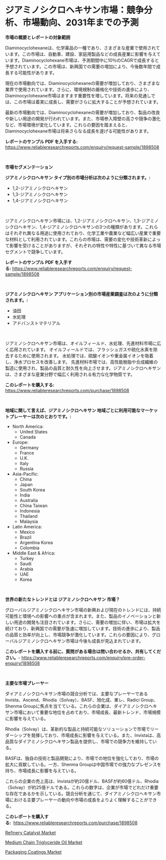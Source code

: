 <p><h1>ジアミノシクロヘキサン市場：競争分析、市場動向、2031年までの予測</h1></p><p><strong>市場の概要とレポートの対象範囲</strong></p>
<p><p>Diaminocyclohexaneは、化学薬品の一種であり、さまざまな産業で使用されています。この市場は、自動車、建設、家庭用製品などの成長産業に影響を与えています。Diaminocyclohexane市場は、予測期間中に10％のCAGRで成長すると予想されています。この市場は、新興国での需要の増加により、今後数年間で成長する可能性があります。</p><p>現在の市場動向では、Diaminocyclohexaneの需要が増加しており、さまざまな業界で使用されています。さらに、環境規制の厳格化や技術の進歩により、Diaminocyclohexane市場はますます重要性を増しています。将来の見通しでは、この市場は着実に成長し、需要がさらに拡大することが予想されています。</p><p>最新の市場動向では、Diaminocyclohexaneの需要が増加しており、製品の改良や新しい用途の開発が行われています。また、市場参入障壁の高さや競争の激化など、市場環境が変化しています。これらの要因を踏まえると、Diaminocyclohexane市場は将来さらなる成長を遂げる可能性があります。</p></p>
<p><strong>レポートのサンプル PDF を入手する:</strong> <a href="https://www.reliableresearchreports.com/enquiry/request-sample/1898508">https://www.reliableresearchreports.com/enquiry/request-sample/1898508</a></p>
<p>&nbsp;</p>
<p><strong>市場セグメンテーション</strong></p>
<p><strong>ジアミノシクロヘキサン タイプ別の市場分析は次のように分類されます。:</strong></p>
<p><ul><li>1,2-ジアミノシクロヘキサン</li><li>1,3-ジアミノシクロヘキサン</li><li>1,4-ジアミノシクロヘキサン</li></ul></p>
<p>&nbsp;</p>
<p><p>ジアミノシクロヘキサン市場には、1,2-ジアミノシクロヘキサン、1,3-ジアミノシクロヘキサン、1,4-ジアミノシクロヘキサンの3つの種類があります。これらはそれぞれ異なる用途に使用されており、化学工業や農業など幅広い産業で重要な材料として利用されています。これらの市場は、需要の変化や技術革新によって影響を受けることがありますが、それぞれの特性や特性に基づいて異なる市場セグメントで競争しています。</p></p>
<p><strong>レポートのサンプル PDF を入手する:</strong>&nbsp;<a href="https://www.reliableresearchreports.com/enquiry/request-sample/1898508">https://www.reliableresearchreports.com/enquiry/request-sample/1898508</a></p>
<p>&nbsp;</p>
<p><strong> ジアミノシクロヘキサン アプリケーション別の市場産業調査は次のように分類されます。:</strong></p>
<p><ul><li>油田</li><li>水処理</li><li>アドバンストマテリアル</li></ul></p>
<p>&nbsp;</p>
<p><p>ジアミノシクロヘキサン市場は、オイルフィールド、水処理、先進材料市場に広く応用されています。 オイルフィールドでは、フラッシュガスや硫化水素を除去するために使用されます。 水処理では、硫酸イオンや重金属イオンを吸着し、浄水プロセスを改善します。 先進材料市場では、高性能樹脂や合成繊維の製造に使用され、製品の品質と耐久性を向上させます。ジアミノシクロヘキサンは、さまざまな産業分野で幅広く利用される有力な化学物質です。</p></p>
<p><strong>このレポートを購入する:</strong>&nbsp; <a href="https://www.reliableresearchreports.com/purchase/1898508">https://www.reliableresearchreports.com/purchase/1898508</a></p>
<p>&nbsp;</p>
<p><strong>地域に関して言えば、ジアミノシクロヘキサン 地域ごとに利用可能なマーケットプレーヤーは次のとおりです。:</strong></p>
<p><ul>
    <li>
        North America:
        <ul>
            <li>United States</li>
            <li>Canada</li>
        </ul>
    </li>
    <li>
        Europe:
        <ul>
            <li>Germany</li>
            <li>France</li>
            <li>U.K.</li>
            <li>Italy</li>
            <li>Russia</li>
        </ul>
    </li>
    <li>
        Asia-Pacific:
        <ul>
            <li>China</li>
            <li>Japan</li>
            <li>South Korea</li>
            <li>India</li>
            <li>Australia</li>
            <li>China Taiwan</li>
            <li>Indonesia</li>
            <li>Thailand</li>
            <li>Malaysia</li>
        </ul>
    </li>
    <li>
        Latin America:
        <ul>
            <li>Mexico</li>
            <li>Brazil</li>
            <li>Argentina Korea</li>
            <li>Colombia</li>
        </ul>
    </li>
    <li>
        Middle East & Africa:
        <ul>
            <li>Turkey</li>
            <li>Saudi</li>
            <li>Arabia</li>
            <li>UAE</li>
            <li>Korea</li>
        </ul>
    </li>
    </ul></p>
<p>&nbsp;</p>
<p><strong>世界の新たなトレンドとは ジアミノシクロヘキサン 市場？</strong></p>
<p><p>グローバルジアミノシクロヘキサン市場の新興および現在のトレンドには、持続可能性と環境への影響への重点が含まれます。また、製品のイノベーションと新しい用途の開発も注目されています。さらに、需要の増加に伴い、市場は拡大を続けており、新興国での需要が急速に増加しています。技術の進歩により、製品の品質と効率が向上し、市場競争が激化しています。これらの要因により、グローバルジアミノシクロヘキサン市場は今後も成長が見込まれています。</p></p>
<p><strong>このレポートを購入する前に、質問がある場合は問い合わせるか、共有してください。</strong>- <a href="https://www.reliableresearchreports.com/enquiry/pre-order-enquiry/1898508">https://www.reliableresearchreports.com/enquiry/pre-order-enquiry/1898508</a></p>
<p>&nbsp;</p>
<p><strong>主要な市場プレーヤー</strong></p>
<p><p>ダイアミノシクロヘキサン市場の競合分析では、主要なプレーヤーであるInvista、Ascend、Rhodia（Solvay）、BASF、旭化成、東レ、Radici Group、Shenma Groupに焦点を当てている。これらの企業は、ダイアミノシクロヘキサン市場において重要な地位を占めており、市場成長、最新トレンド、市場規模に影響を与えている。</p><p>Rhodia（Solvay）は、革新的な製品と持続可能なソリューションで市場でリーダーシップを発揮しており、市場成長に影響を与えている。また、Invistaは、高品質なダイアミノシクロヘキサン製品を提供し、市場での競争力を維持している。</p><p>BASFは、独自の技術と製品開発により、市場での地位を強化しており、市場の拡大に貢献している。一方、Shenma Groupは中国市場での強力なプレゼンスを持ち、市場成長に影響を与えている。</p><p>これらの企業の売上高は、Invistaが約20億ドル、BASFが約60億ドル、Rhodia（Solvay）が約25億ドルである。これらの数字は、企業が市場でどれだけ重要な存在であるかを示している。競合分析を通じて、ダイアミノシクロヘキサン市場における主要プレーヤーの動向や市場の成長をよりよく理解することができる。</p></p>
<p><strong>このレポートを購入する:</strong>&nbsp;&nbsp;<a href="https://www.reliableresearchreports.com/purchase/1898508">https://www.reliableresearchreports.com/purchase/1898508</a></p>
<p><p><a href="https://github.com/kathiaseamanalvaradovlprc2h/Market-Research-Report-List-1/blob/main/refinery-catalyst-market.md">Refinery Catalyst Market</a></p><p><a href="https://github.com/pjcfca/Market-Research-Report-List-1/blob/main/medium-chain-triglyceride-oil-market.md">Medium Chain Triglyceride Oil Market</a></p><p><a href="https://github.com/wusalecollins540tpqoz/Market-Research-Report-List-1/blob/main/packaging-coatings-market.md">Packaging Coatings Market</a></p></p>